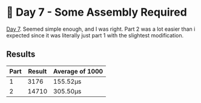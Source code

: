 # 🎄 Day 7 - Some Assembly Required

[Day 7](https://adventofcode.com/2015/day/7). Seemed simple enough, and I was right. Part 2 was a lot easier than i expected since it was literally just part 1 with the slightest modification.

## Results

| Part | Result | Average of 1000 |
| ---- | ------ | --------------- |
| 1    | 3176   | 155.52µs        |
| 2    | 14710  | 305.50µs        |

